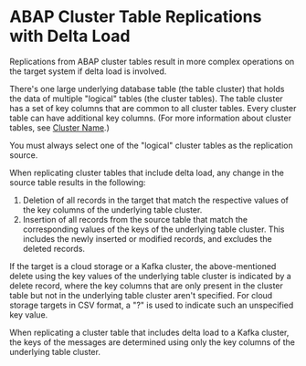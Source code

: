 <!-- loio69319bbeeb684271aa0f026ed6c70894 -->

# ABAP Cluster Table Replications with Delta Load

Replications from ABAP cluster tables result in more complex operations on the target system if delta load is involved.

There's one large underlying database table \(the table cluster\) that holds the data of multiple "logical" tables \(the cluster tables\). The table cluster has a set of key columns that are common to all cluster tables. Every cluster table can have additional key columns. \(For more information about cluster tables, see [Cluster Name](https://help.sap.com/docs/ABAP_PLATFORM/c238d694b825421f940829321ffa326a/3482ebd9107c4ee0b70eb912465df566.html?version=1709.011#loio5e78f50d3566438195471f9d806f3078).\)

You must always select one of the "logical" cluster tables as the replication source.

When replicating cluster tables that include delta load, any change in the source table results in the following:

1.  Deletion of all records in the target that match the respective values of the key columns of the underlying table cluster.
2.  Insertion of all records from the source table that match the corresponding values of the keys of the underlying table cluster. This includes the newly inserted or modified records, and excludes the deleted records.

If the target is a cloud storage or a Kafka cluster, the above-mentioned delete using the key values of the underlying table cluster is indicated by a delete record, where the key columns that are only present in the cluster table but not in the underlying table cluster aren't specified. For cloud storage targets in CSV format, a "?" is used to indicate such an unspecified key value.

When replicating a cluster table that includes delta load to a Kafka cluster, the keys of the messages are determined using only the key columns of the underlying table cluster.

